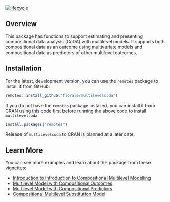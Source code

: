 <!-- badges: start -->
[![lifecycle](https://lifecycle.r-lib.org/articles/figures/lifecycle-experimental.svg)](https://lifecycle.r-lib.org/articles/stages.html#experimental)
<!-- badges: end -->

## Overview

This package has functions to support estimating and presenting
compositional data analysis (CoDA) with multilevel models.
It supports both compositional data as an outcome using 
multivariate models and compositional data as predictors
of other multilevel outcomes.

## Installation

For the latest, development version, you can use the 
`remotes` package to install it from GitHub:

```r
remotes::install_github("florale/multilevelcoda")
```

If you do not have the `remotes` package installed, 
you can install it from CRAN using this code first before
running the above code to install `multilevelcoda`

```r
install.packages("remotes")
```

Release of `multilevelcoda` to CRAN is planned at a later date.

## Learn More

You can see more examples and learn about the package from these vignettes:

- [Introduction to Introduction to Compositional Multilevel Modelling](https://florale.github.io/multilevelcoda/articles/introduction.html)
- [Multilevel Model with Compositional Outcomes](https://florale.github.io/multilevelcoda/articles/comp-outcome.html)
- [Multilevel Model with Compositional Predictors](https://florale.github.io/multilevelcoda/articles/comp-predictor.html)
- [Compositional Multilevel Substitution Model](https://florale.github.io/multilevelcoda/articles/substitution-model.html)